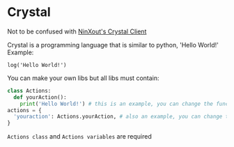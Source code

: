 # Crystal
Not to be confused with [NinXout's Crystal Client](https://github.com/ninXout/Crystal-Client)

Crystal is a programming language that is similar to python, 'Hello World!' Example:
```crystal
log('Hello World!')
```

You can make your own libs but all libs must contain:
```python
class Actions:
  def yourAction():
    print('Hello World!') # this is an example, you can change the function name and its actions to anything you want
actions = {
  'youraction': Actions.yourAction, # also an example, you can change the command name or add more functions
}
```
`Actions class` and `Actions variables` are required
